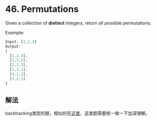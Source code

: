 # 46. Permutations

Given a collection of **distinct** integers, return all possible permutations.

Example:

```js
Input: [1,2,3]
Output:
[
  [1,2,3],
  [1,3,2],
  [2,1,3],
  [2,3,1],
  [3,1,2],
  [3,2,1]
]
```

## 解法

backtracking类型的题，相似的在[这里](https://leetcode.com/problems/permutations/discuss/18239/A-general-approach-to-backtracking-questions-in-Java-(Subsets-Permutations-Combination-Sum-Palindrome-Partioning))，这类题需要统一做一下加深理解。